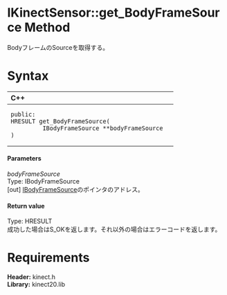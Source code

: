 IKinectSensor::get\_BodyFrameSource Method  
==========================================  

BodyフレームのSourceを取得する。 <span id="syntaxSection"></span>

Syntax  
======  

<table>
<colgroup>
<col width="100%" />
</colgroup>
<thead>
<tr class="header">
<th align="left">C++</th>
</tr>
</thead>
<tbody>
<tr class="odd">
<td align="left"><pre><code>public:  
HRESULT get_BodyFrameSource(  
         IBodyFrameSource **bodyFrameSource  
)</code></pre></td>
</tr>
</tbody>
</table>

<span id="ID4EG"></span>
#### Parameters  

*bodyFrameSource*    
Type: IBodyFrameSource  
[out] [IBodyFrameSource](../../IBodyFrameSource_Interface.md)のポインタのアドレス。  

<span id="ID4EP"></span>
#### Return value  

Type: HRESULT  
成功した場合はS\_OKを返します。それ以外の場合はエラーコードを返します。  

<span id="requirements"></span>

Requirements  
============  

**Header:** kinect.h  
**Library:** kinect20.lib  



<!--Please do not edit the data in the comment block below.-->
<!--
TOCTitle : get_BodyFrameSource Method
RLTitle : IKinectSensor::get_BodyFrameSource Method
KeywordK : get_BodyFrameSource method
KeywordK : IKinectSensor::get_BodyFrameSource method
KeywordF : IKinectSensor::get_BodyFrameSource
KeywordF : get_BodyFrameSource
KeywordF : Microsoft.Kinect.kinect.IKinectSensor.get_BodyFrameSource(IBodyFrameSource@)
KeywordA : M:Microsoft.Kinect.kinect.IKinectSensor.get_BodyFrameSource(IBodyFrameSource@)
AssetID : M:Microsoft.Kinect.kinect.IKinectSensor.get_BodyFrameSource(IBodyFrameSource@)
Locale : en-us
CommunityContent : 1
APIType : Managed
APILocation : 
APIName : Microsoft.Kinect.kinect.IKinectSensor::get_BodyFrameSource
TargetOS : Windows
TopicType : kbSyntax
DevLang : C++
DocSet : K4Wv2
ProjType : K4Wv2Proj
Technology : Kinect for Windows
Product : Kinect for Windows SDK v2
productversion : 20
-->
